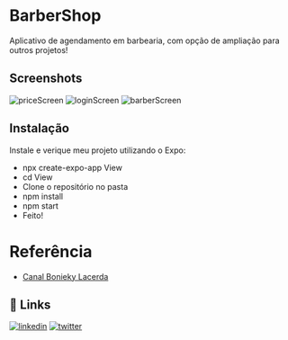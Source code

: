 # BarberShop

Aplicativo de agendamento em barbearia, com opção de ampliação para outros projetos!


## Screenshots

![priceScreen](https://github.com/TheGVictor/BarberShop-ReactNative/assets/86200641/6d5ec68d-0725-447f-8503-5b0c453135a2)
![loginScreen](https://github.com/TheGVictor/BarberShop-ReactNative/assets/86200641/47ed01b7-1397-4373-aa3a-d535fbc99680)
![barberScreen](https://github.com/TheGVictor/BarberShop-ReactNative/assets/86200641/0ae25d34-3666-410f-98b6-887fce07c6b3)



## Instalação

Instale e verique meu projeto utilizando o Expo:

  - npx create-expo-app View
  - cd View
  - Clone o repositório no pasta
  - npm install
  - npm start
  - Feito!
    

# Referência
 - [Canal Bonieky Lacerda]([https://awesomeopensource.com/project/elangosundar/awesome-README-templates](https://www.youtube.com/@bonieky))
  

## 🔗 Links

[![linkedin](https://img.shields.io/badge/linkedin-0A66C2?style=for-the-badge&logo=linkedin&logoColor=white)](https://www.linkedin.com/in/gabriel-sancinetti-754548264/) 
[![twitter](https://img.shields.io/badge/twitter-1DA1F2?style=for-the-badge&logo=twitter&logoColor=white)](https://twitter.com/The_GVictor)
